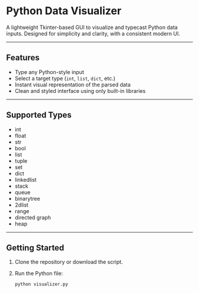 # Python Data Visualizer

A lightweight Tkinter-based GUI to visualize and typecast Python data inputs. Designed for simplicity and clarity, with a consistent modern UI.

---

## Features

- Type any Python-style input
- Select a target type (`int`, `list`, `dict`, etc.)
- Instant visual representation of the parsed data
- Clean and styled interface using only built-in libraries

---

## Supported Types

- int  
- float  
- str  
- bool  
- list  
- tuple  
- set  
- dict
- linkedlist
- stack
- queue
- binarytree
- 2dlist
- range
- directed graph 
- heap 

---

## Getting Started

1. Clone the repository or download the script.
2. Run the Python file:

   ```bash
   python visualizer.py
